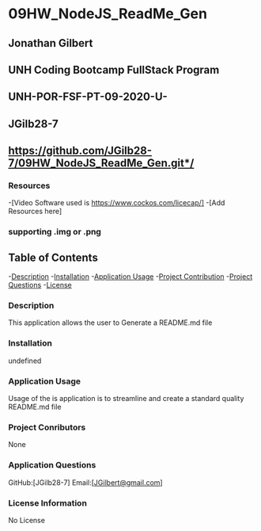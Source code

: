 
# 09HW_NodeJS_ReadMe_Gen
## Jonathan Gilbert
## UNH Coding Bootcamp FullStack Program
## UNH-POR-FSF-PT-09-2020-U-
## JGilb28-7
## https://github.com/JGilb28-7/09HW_NodeJS_ReadMe_Gen.git*/
### Resources
-[Video Software used is https://www.cockos.com/licecap/]
-[Add Resources here]


### supporting .img or .png

## Table of Contents
-[Description](#descirption)
-[Installation](#install)
-[Application Usage](#usage)
-[Project Contribution](#contributing)
-[Project Questions](#questions)
-[License](#license)

### Description
This application allows the user to Generate a README.md file

### Installation
undefined

### Application Usage
Usage of the is application is to streamline and create a standard quality README.md file

### Project Conributors
None

### Application Questions
GitHub:[JGilb28-7]
Email:[JGilbert@gmail.com]

### License Information
No License
